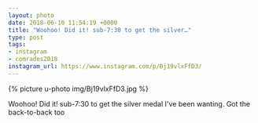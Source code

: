 ```yaml
---
layout: photo
date: 2018-06-10 11:54:19 +0000
title: "Woohoo! Did it! sub-7:30 to get the silver…"
type: post
tags:
- instagram
- comrades2018
instagram_url: https://www.instagram.com/p/Bj19vlxFfD3/
---
```


{% picture u-photo img/Bj19vlxFfD3.jpg %}

Woohoo! Did it! sub-7:30 to get the silver medal I've been wanting. Got the back-to-back too  
